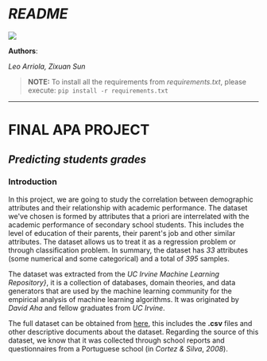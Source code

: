 # ***README***

![](https://i.imgur.com/sZ8MvdO.png)

**Authors**: 

*Leo Arriola,
Zixuan Sun*

> **NOTE:** To install all the requirements from *requirements.txt*, please execute:  ```pip install -r requirements.txt```


--------------

# **FINAL APA PROJECT**

 
## *Predicting students grades*

### Introduction

In this project, we are going to study the correlation between demographic attributes and their relationship with academic performance. The dataset we've chosen is formed by attributes that a priori are interrelated with the academic performance of secondary school students. This includes the level of education of their parents, their parent's job and other similar attributes. The dataset allows us to treat it as a regression problem or through classification problem. In summary, the dataset has *33* attributes (some numerical and some categorical) and a total of *395* samples.


The dataset was extracted from the *UC Irvine Machine Learning Repository}*, it is a collection of databases, domain theories, and data generators that are used by the machine learning community for the empirical analysis of machine learning algorithms. It was originated by *David Aha* and fellow graduates from *UC Irvine*.


The full dataset can be obtained from [here](https://archive.ics.uci.edu/ml/datasets/student+performance), this includes the **.csv** files and other descriptive documents about the dataset. Regarding the source of this dataset, we know that it was collected through school reports and questionnaires from a Portuguese school (in *Cortez \& Silva*, *2008*).
